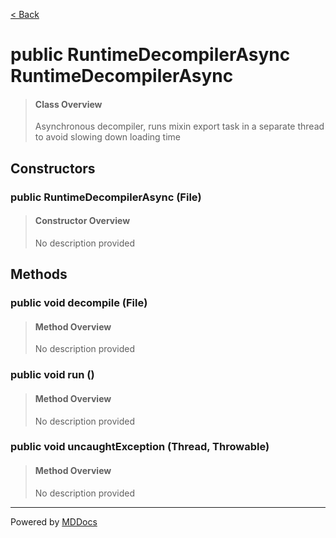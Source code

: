 [< Back](../README.md)
# public RuntimeDecompilerAsync RuntimeDecompilerAsync #
>#### Class Overview ####
>Asynchronous decompiler, runs mixin export task in a separate thread to avoid
 slowing down loading time
## Constructors ##
### public RuntimeDecompilerAsync (File) ###
>#### Constructor Overview ####
>No description provided
>
## Methods ##
### public void decompile (File) ###
>#### Method Overview ####
>No description provided
>
### public void run () ###
>#### Method Overview ####
>No description provided
>
### public void uncaughtException (Thread, Throwable) ###
>#### Method Overview ####
>No description provided
>

---
Powered by [MDDocs](https://github.com/VRCube/MDDocs)